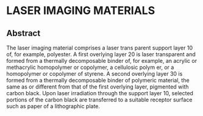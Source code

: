 # LASER IMAGING MATERIALS

## Abstract
The laser imaging material comprises a laser trans parent support layer 10 of, for example, polyester. A first overlying layer 20 is laser transparent and formed from a thermally decomposable binder of, for example, an acrylic or methacrylic homopolymer or copolymer, a cellulosic polym er, or a homopolymer or copolymer of styrene. A second overlying layer 30 is formed from a thermally decomposable binder of polymeric material, the same as or different from that of the first overlying layer, pigmented with carbon black. Upon laser irradiation through the support layer 10, selected portions of the carbon black are transferred to a suitable receptor surface such as paper of a lithographic plate.